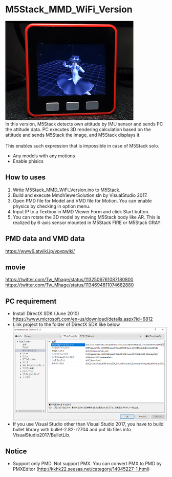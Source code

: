 # M5Stack_MMD_WiFi_Version
![property](doc/photo01.jpg)<br>
In this version, M5Stack detects own attitude by IMU sensor and sends PC the attitude data.
PC executes 3D rendering calculation based on the attitude and sends M5Stack the image, and M5Stack displays it.<br><br>
This enables such expression that is impossible in case of M5Stack solo.
- Any models with any motions
- Enable phisics

## How to uses
1. Write M5Stack_MMD_WiFi_Version.ino to M5Stack.
2. Build and execute MmdViewerSolution.sln by VisualStudio 2017.
3. Open PMD file for Model and VMD file for Motion. You can enable physics by checking in option menu.
4. Input IP to a Textbox in MMD Viewer Form and click Start button.
5. You can rotate the 3D model by moving M5Stack body like AR. This is realized by 6-axis sensor mounted in M5Stack FIRE or M5Stack GRAY.
## PMD data and VMD data
https://www6.atwiki.jp/vpvpwiki/
## movie 
https://twitter.com/Tw_Mhage/status/1132506761087180800<br>
https://twitter.com/Tw_Mhage/status/1134694811074682880
## PC requirement 
- Install DirectX SDK (June 2010) <br>
https://www.microsoft.com/en-us/download/details.aspx?id=6812
- Link project to the folder of DirectX SDK like below<br>
![property](doc/property.png)
- If you use Visual Studio other than Visual Studio 2017, you have to build bullet library with bullet-2.82-r2704 and put lib files into VisualStudio2017/BulletLib.
## Notice
- Support only PMD. Not support PMX. You can convert PMX to PMD by PMXEditor (http://kkhk22.seesaa.net/category/14045227-1.html)